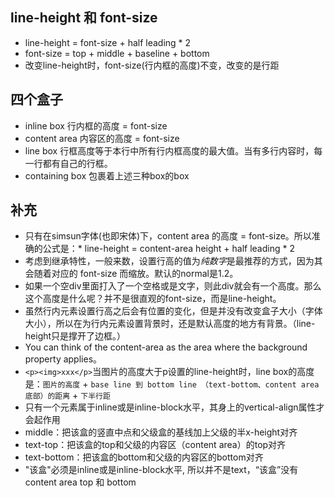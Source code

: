## line-height 和 font-size
* line-height = font-size + half leading * 2
* font-size = top + middle + baseline + bottom
* 改变line-height时，font-size(行内框的高度)不变，改变的是行距

## 四个盒子
* inline box 行内框的高度 = font-size
* content area 内容区的高度 = font-size
* line box 行框高度等于本行中所有行内框高度的最大值。当有多行内容时，每一行都有自己的行框。
* containing box 包裹着上述三种box的box

## 补充
* 只有在simsun字体(也即宋体)下，content area 的高度 = font-size。所以准确的公式是：* line-height = content-area height + half leading * 2
* 考虑到继承特性，一般来数，设置行高的值为*纯数字*是最推荐的方式，因为其会随着对应的 font-size 而缩放。默认的normal是1.2。
* 如果一个空div里面打入了一个空格或是文字，则此div就会有一个高度。那么这个高度是什么呢？并不是很直观的font-size，而是line-height。
* 虽然行内元素设置行高之后会有位置的变化，但是并没有改变盒子大小（字体大小），所以在为行内元素设置背景时，还是默认高度的地方有背景。（line-height只是撑开了边框。）
* You can think of the content-area as the area where the background property applies。
* `<p><img>xxx</p>`当图片的高度大于p设置的line-height时，line box的高度是：`图片的高度` + `base line 到 bottom line （text-bottom、content area底部）的距离` + `下半行距`
* 只有一个元素属于inline或是inline-block水平，其身上的vertical-align属性才会起作用
* middle：把该盒的竖直中点和父级盒的基线加上父级的半x-height对齐
* text-top：把该盒的top和父级的内容区（content area）的top对齐
* text-bottom：把该盒的bottom和父级的内容区的bottom对齐
* "该盒"必须是inline或是inline-block水平, 所以并不是text，“该盒”没有content area top 和 bottom



